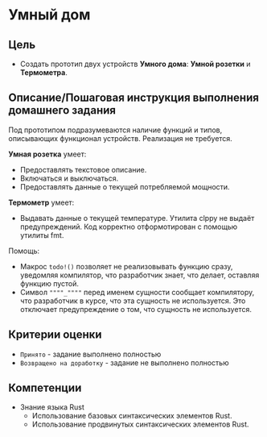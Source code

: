 # Умный дом

## Цель

- Создать прототип двух устройств **Умного дома**: **Умной розетки** и **Термометра**.

## Описание/Пошаговая инструкция выполнения домашнего задания

Под прототипом подразумеваются наличие функций и типов, описывающих функционал
устройств. Реализация не требуется.

**Умная розетка** умеет:

- Предоставлять текстовое описание.
- Включаться и выключаться.
- Предоставлять данные о текущей потребляемой мощности.

**Термометр** умеет:

- Выдавать данные о текущей температуре. Утилита clppy не выдаёт предупреждений.
  Код корректно отформотирован с помощью утилиты fmt.

Помощь:

- Макрос `todo!()` позволяет не реализовывать функцию сразу, уведомляя компилятор,
  что разработчик знает, что делает, оставляя функцию пустой.
- Символ `""""_""""` перед именем сущности сообщает компилятору, что разработчик в
  курсе, что эта сущность не используется. Это отключает предупреждение о том,
  что сущность не используется.

## Критерии оценки

- `Принято` - задание выполнено полностью
- `Возвращено на доработку` - задание не выполнено полностью

## Компетенции

- Знание языка Rust
  - Использование базовых синтаксических элементов Rust.
  - Использование продвинутых синтаксических элементов Rust.
